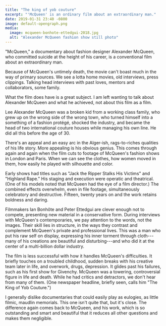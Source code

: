 ```yaml
---
title: "The king of yob couture"
excerpt: "'McQueen' is an ordinary film about an extraordinary man."
date: 2019-01-31 23:40 -0800
image: default-opengraph.png
media:
  image: mcqueen-bonhote-ettedgui-2018.jpg
  alt: "Alexander McQueen fashion show still photo"
---
```


"McQueen," a documentary about fashion designer Alexander McQueen, who committed suicide at the height of his career, is a conventional film about an extraordinary man.

Because of McQueen's untimely death, the movie can't boast much in the way of primary sources. We see a lotta home movies, old interviews, press clippings. Talking head interviews with past loves, mentors and collaborators, some family.

What the film does have is a great subject. I am left wanting to talk about Alexander McQueen and what he achieved, not about this film as a film.

Lee Alexander McQueen was a broken kid from a working class family, who grew up on the wrong side of the wrong town, who turned himself into a something of a fashion protégé, shocked the industry, and became the head of two international couture houses while managing his own line. He did all this before the age of 30.

There's an appeal and an easy arc in the Alger-ish, rags-to-riches qualities of his life story. More appealing is his obvious genius. This comes through again and again when the film cuts to footage of McQueen's fashion shows in London and Paris. When we can see the clothes, how women moved in them, how easily he played with silhouette and color.

Early shows had titles such as "Jack the Ripper Stalks His Victims" and "Highland Rape." His staging and execution were operatic and theatrical. (One of his models noted that McQueen had the eye of a film director.) The combined effects overwhelm, even in file footage, simultaneously celebratory and destructive. Fifteen, twenty years on and the work retains boldness and daring.

Filmmakers Ian Bonhôte and Peter Ettedgui are clever enough not to compete, presenting new material in a conservative form. During interviews with McQueen's contemporaries, we pay attention to the words, not the images. Their skill lies in structure, in the ways they contrast and complement McQueen's private and professional lives. This was a man who put his raw self on display, expressing his inner torment through cloth---many of his creations are beautiful and disturbing---and who did it at the center of a multi-billion dollar industry.

The film is less successful with how it handles McQueen's difficulties. It briefly touches on a troubled childhood, sudden breaks with his creative team later in life, and overwork, drugs, depression. It glides past his failures, such as his first show for Givenchy. McQueen was a towering, controversial figure in life and death. While he had critics and detractors, we don't hear from many of them. (One newspaper headline, briefly seen, calls him "The King of Yob Couture.")

I generally dislike documentaries that could easily play as eulogies, as little filmic, maudlin memorials. This one isn't quite that, but it's close. The difference again comes back to McQueen, and his work, which is so outstanding and smart and beautiful that it reduces all other questions and makes them negligible.

